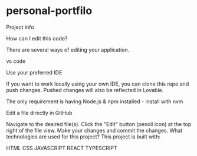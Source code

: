 # personal-portfilo
Project info

How can I edit this code?

There are several ways of editing your application.

vs code

Use your preferred IDE

If you want to work locally using your own IDE, you can clone this repo and push changes. Pushed changes will also be reflected in Lovable.

The only requirement is having Node.js & npm installed - install with nvm

Edit a file directly in GitHub

Navigate to the desired file(s).
Click the "Edit" button (pencil icon) at the top right of the file view.
Make your changes and commit the changes.
What technologies are used for this project?
This project is built with:

HTML
CSS
JAVASCRIPT
REACT
TYPESCRIPT
